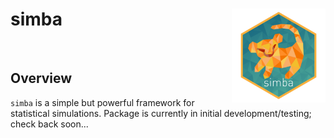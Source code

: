 # simba <img src='man/figures/logo.png' align="right" height="150" />

<br>

## Overview

`simba` is a simple but powerful framework for statistical simulations. Package is currently in initial development/testing; check back soon...
